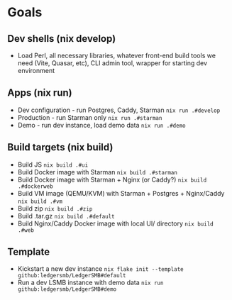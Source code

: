 # Goals

## Dev shells (nix develop)

* Load Perl, all necessary libraries, whatever front-end build tools we need (Vite, Quasar, etc), CLI admin tool, wrapper for starting dev environment

## Apps (nix run)

* Dev configuration - run Postgres, Caddy, Starman `nix run .#develop`
* Production - run Starman only `nix run .#starman`
* Demo - run dev instance, load demo data `nix run .#demo`

## Build targets (nix build)

* Build JS `nix build .#ui`
* Build Docker image with Starman `nix build .#starman`
* Build Docker image with Starman + Nginx (or Caddy?) `nix build .#dockerweb`
* Build VM image (QEMU/KVM) with Starman + Postgres + Nginx/Caddy `nix build .#vm`
* Build zip `nix build .#zip`
* Build .tar.gz `nix build .#default`
* Build Nginx/Caddy Docker image with local UI/ directory `nix build .#web`

## Template

* Kickstart a new dev instance `nix flake init --template github:ledgersmb/LedgerSMB#default`
* Run a dev LSMB instance with demo data `nix run github:ledgersmb/LedgerSMB#demo`
